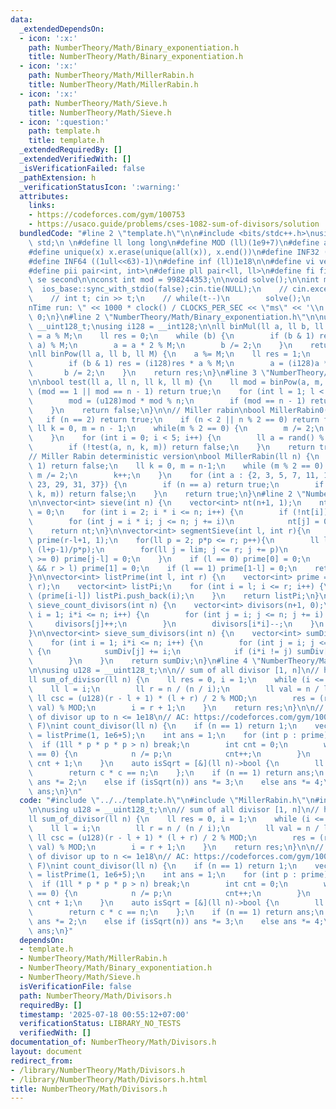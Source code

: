 ```yaml
---
data:
  _extendedDependsOn:
  - icon: ':x:'
    path: NumberTheory/Math/Binary_exponentiation.h
    title: NumberTheory/Math/Binary_exponentiation.h
  - icon: ':x:'
    path: NumberTheory/Math/MillerRabin.h
    title: NumberTheory/Math/MillerRabin.h
  - icon: ':x:'
    path: NumberTheory/Math/Sieve.h
    title: NumberTheory/Math/Sieve.h
  - icon: ':question:'
    path: template.h
    title: template.h
  _extendedRequiredBy: []
  _extendedVerifiedWith: []
  _isVerificationFailed: false
  _pathExtension: h
  _verificationStatusIcon: ':warning:'
  attributes:
    links:
    - https://codeforces.com/gym/100753
    - https://usaco.guide/problems/cses-1082-sum-of-divisors/solution
  bundledCode: "#line 2 \"template.h\"\n\n#include <bits/stdc++.h>\nusing namespace\
    \ std;\n \n#define ll long long\n#define MOD (ll)(1e9+7)\n#define all(x) (x).begin(),(x).end()\n\
    #define unique(x) x.erase(unique(all(x)), x.end())\n#define INF32 ((1ull<<31)-1)\n\
    #define INF64 ((1ull<<63)-1)\n#define inf (ll)1e18\n\n#define vi vector<int>\n\
    #define pii pair<int, int>\n#define pll pair<ll, ll>\n#define fi first\n#define\
    \ se second\n\nconst int mod = 998244353;\n\nvoid solve();\n\nint main(){\n  \
    \  ios_base::sync_with_stdio(false);cin.tie(NULL);\n    // cin.exceptions(cin.failbit);\n\
    \    // int t; cin >> t;\n    // while(t--)\n        solve();\n    cerr << \"\\\
    nTime run: \" << 1000 * clock() / CLOCKS_PER_SEC << \"ms\" << '\\n';\n    return\
    \ 0;\n}\n#line 2 \"NumberTheory/Math/Binary_exponentiation.h\"\n\nusing u128 =\
    \ __uint128_t;\nusing i128 = __int128;\n\nll binMul(ll a, ll b, ll M) {\n    a\
    \ = a % M;\n    ll res = 0;\n    while (b) {\n        if (b & 1) res = (res +\
    \ a) % M;\n        a = a * 2 % M;\n        b /= 2;\n    }\n    return res;\n}\n\
    \nll binPow(ll a, ll b, ll M) {\n    a %= M;\n    ll res = 1;\n    while (b) {\n\
    \        if (b & 1) res = (i128)res * a % M;\n        a = (i128)a * a % M;\n \
    \       b /= 2;\n    }\n    return res;\n}\n#line 3 \"NumberTheory/Math/MillerRabin.h\"\
    \n\nbool test(ll a, ll n, ll k, ll m) {\n    ll mod = binPow(a, m, n);\n    if\
    \ (mod == 1 || mod == n - 1) return true;\n    for (int l = 1; l < k; l++) {\n\
    \        mod = (u128)mod * mod % n;\n        if (mod == n - 1) return true;\n\
    \    }\n    return false;\n}\n\n// Miller rabin\nbool MillerRabin0(ll n) {\n \
    \   if (n == 2) return true;\n    if (n < 2 || n % 2 == 0) return false;\n   \
    \ ll k = 0, m = n - 1;\n    while(m % 2 == 0) {\n        m /= 2;\n        k++;\n\
    \    }\n    for (int i = 0; i < 5; i++) {\n        ll a = rand() % (n - 3) + 2;\n\
    \        if (!test(a, n, k, m)) return false;\n    }\n    return true;\n}\n\n\
    // Miller Rabin deterministic version\nbool MillerRabin(ll n) {\n    if (n <=\
    \ 1) return false;\n    ll k = 0, m = n-1;\n    while (m % 2 == 0) {\n       \
    \ m /= 2;\n        k++;\n    }\n    for (int a : {2, 3, 5, 7, 11, 13, 17, 19,\
    \ 23, 29, 31, 37}) {\n        if (n == a) return true;\n        if (!test(a, n,\
    \ k, m)) return false;\n    }\n    return true;\n}\n#line 2 \"NumberTheory/Math/Sieve.h\"\
    \n\nvector<int> sieve(int n) {\n    vector<int> nt(n+1, 1);\n    nt[0] = nt[1]\
    \ = 0;\n    for (int i = 2; i * i <= n; i++) {\n        if (!nt[i]) continue;\n\
    \        for (int j = i * i; j <= n; j += i)\n            nt[j] = 0;\n    }\n\
    \    return nt;\n}\n\nvector<int> segmentSieve(int l, int r){\n    vector<int>\
    \ prime(r-l+1, 1);\n    for(ll p = 2; p*p <= r; p++){\n        ll lim = max(p*p,\
    \ (l+p-1)/p*p);\n        for(ll j = lim; j <= r; j += p)\n            if (j-l\
    \ >= 0) prime[j-l] = 0;\n    }\n    if (l == 0) prime[0] = 0;\n    if (l == 0\
    \ && r > l) prime[1] = 0;\n    if (l == 1) prime[1-l] = 0;\n    return prime;\n\
    }\n\nvector<int> listPrime(int l, int r) {\n    vector<int> prime = segmentSieve(l,\
    \ r);\n    vector<int> listPi;\n    for (int i = l; i <= r; i++) {\n        if\
    \ (prime[i-l]) listPi.push_back(i);\n    }\n    return listPi;\n}\n\nvector<int>\
    \ sieve_count_divisors(int n) {\n    vector<int> divisors(n+1, 0);\n    for (int\
    \ i = 1; i*i <= n; i++) {\n        for (int j = i; j <= n; j += i) {\n       \
    \     divisors[j]++;\n        }\n        divisors[i*i]--;\n    }\n    return divisors;\n\
    }\n\nvector<int> sieve_sum_divisors(int n) {\n    vector<int> sumDiv(n+1, 0);\n\
    \    for (int i = 1; i*i <= n; i++) {\n        for (int j = i; j <= n; j += i)\
    \ {\n            sumDiv[j] += i;\n            if (i*i != j) sumDiv[j] += j/i;\n\
    \        }\n    }\n    return sumDiv;\n}\n#line 4 \"NumberTheory/Math/Divisors.h\"\
    \n\nusing u128 = __uint128_t;\n\n// sum of all divisor [1, n]\n// https://usaco.guide/problems/cses-1082-sum-of-divisors/solution\n\
    ll sum_of_divisor(ll n) {\n    ll res = 0, i = 1;\n    while (i <= n) {\n    \
    \    ll l = i;\n        ll r = n / (n / i);\n        ll val = n / l;\n       \
    \ ll csc = (u128)(r - l + 1) * (l + r) / 2 % MOD;\n        res = (res + csc *\
    \ val) % MOD;\n        i = r + 1;\n    }\n    return res;\n}\n\n// count number\
    \ of divisor up to n <= 1e18\n// AC: https://codeforces.com/gym/100753 (Probblem\
    \ F)\nint count_divisor(ll n) {\n    if (n == 1) return 1;\n    vector<int> prime\
    \ = listPrime(1, 1e6+5);\n    int ans = 1;\n    for (int p : prime) {\n      \
    \  if (1ll * p * p * p > n) break;\n        int cnt = 0;\n        while (n % p\
    \ == 0) {\n            n /= p;\n            cnt++;\n        }\n        ans *=\
    \ cnt + 1;\n    }\n    auto isSqrt = [&](ll n)->bool {\n        ll c = sqrtl(n);\n\
    \        return c * c == n;\n    };\n    if (n == 1) return ans;\n    if (MillerRabin(n))\
    \ ans *= 2;\n    else if (isSqrt(n)) ans *= 3;\n    else ans *= 4;\n    return\
    \ ans;\n}\n"
  code: "#include \"../../template.h\"\n#include \"MillerRabin.h\"\n#include \"Sieve.h\"\
    \n\nusing u128 = __uint128_t;\n\n// sum of all divisor [1, n]\n// https://usaco.guide/problems/cses-1082-sum-of-divisors/solution\n\
    ll sum_of_divisor(ll n) {\n    ll res = 0, i = 1;\n    while (i <= n) {\n    \
    \    ll l = i;\n        ll r = n / (n / i);\n        ll val = n / l;\n       \
    \ ll csc = (u128)(r - l + 1) * (l + r) / 2 % MOD;\n        res = (res + csc *\
    \ val) % MOD;\n        i = r + 1;\n    }\n    return res;\n}\n\n// count number\
    \ of divisor up to n <= 1e18\n// AC: https://codeforces.com/gym/100753 (Probblem\
    \ F)\nint count_divisor(ll n) {\n    if (n == 1) return 1;\n    vector<int> prime\
    \ = listPrime(1, 1e6+5);\n    int ans = 1;\n    for (int p : prime) {\n      \
    \  if (1ll * p * p * p > n) break;\n        int cnt = 0;\n        while (n % p\
    \ == 0) {\n            n /= p;\n            cnt++;\n        }\n        ans *=\
    \ cnt + 1;\n    }\n    auto isSqrt = [&](ll n)->bool {\n        ll c = sqrtl(n);\n\
    \        return c * c == n;\n    };\n    if (n == 1) return ans;\n    if (MillerRabin(n))\
    \ ans *= 2;\n    else if (isSqrt(n)) ans *= 3;\n    else ans *= 4;\n    return\
    \ ans;\n}"
  dependsOn:
  - template.h
  - NumberTheory/Math/MillerRabin.h
  - NumberTheory/Math/Binary_exponentiation.h
  - NumberTheory/Math/Sieve.h
  isVerificationFile: false
  path: NumberTheory/Math/Divisors.h
  requiredBy: []
  timestamp: '2025-07-18 00:55:12+07:00'
  verificationStatus: LIBRARY_NO_TESTS
  verifiedWith: []
documentation_of: NumberTheory/Math/Divisors.h
layout: document
redirect_from:
- /library/NumberTheory/Math/Divisors.h
- /library/NumberTheory/Math/Divisors.h.html
title: NumberTheory/Math/Divisors.h
---
```

